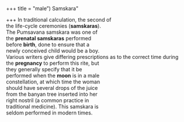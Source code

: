 +++
title = "male”) Samskara"

+++
In traditional calculation, the second of  
the life-cycle ceremonies (**samskaras**).  
The Pumsavana samskara was one of  
the **prenatal samskaras** performed  
before **birth**, done to ensure that a  
newly conceived child would be a boy.  
Various writers give differing prescriptions as to the correct time during  
the **pregnancy** to perform this rite, but  
they generally specify that it be  
performed when the **moon** is in a male  
constellation, at which time the woman  
should have several drops of the juice  
from the banyan tree inserted into her  
right nostril (a common practice in  
traditional medicine). This samskara is  
seldom performed in modern times.
